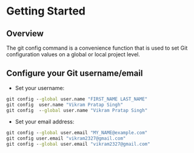 # Getting Started
## Overview
The git config command is a convenience function that is used to set Git configuration values on a global or local project level.

## Configure your Git username/email
- Set your username:
```cmd
git config --global user.name "FIRST_NAME LAST_NAME"
git config  user.name "Vikram Pratap Singh"
git config  --global user.name "Vikram Pratap Singh"
```
- Set your email address:
```cmd
git config --global user.email "MY_NAME@example.com"
git config user.email "vikram2327@gmail.com"
git config --global user.email "vikram2327@gmail.com"
```